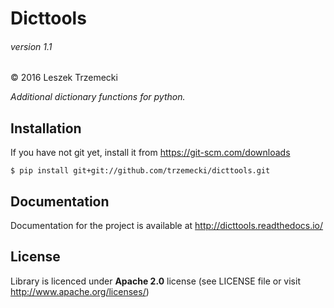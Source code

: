 # Dicttools
###### version 1.1
&copy; 2016 Leszek Trzemecki

*Additional dictionary functions for python.*


## Installation

If you have not git yet, install it from https://git-scm.com/downloads

    $ pip install git+git://github.com/trzemecki/dicttools.git

## Documentation

Documentation for the project is available at http://dicttools.readthedocs.io/

## License

Library is licenced under **Apache 2.0** license (see LICENSE file or visit http://www.apache.org/licenses/)